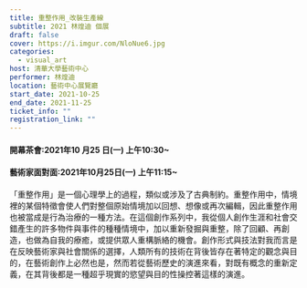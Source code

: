 ```yaml
---
title: 重整作用_改裝生產線
subtitle: 2021 林煌迪 個展
draft: false
cover: https://i.imgur.com/NloNue6.jpg
categories:
  - visual_art
host: 清華大學藝術中心
performer: 林煌迪
location: 藝術中心展覽廳
start_date: 2021-10-25
end_date: 2021-11-25
ticket_info: ""
registration_link: ""
---
```


#### 開幕茶會:2021年10 月25 日(一) 上午10:30~

#### 藝術家面對面:2021年10月25日(一) 上午11:15~

「重整作用」是一個心理學上的過程，類似或涉及了古典制約。重整作用中，情境裡的某個特徵會使人們對整個原始情境加以回想、想像或再次編輯，因此重整作用也被當成是行為治療的一種方法。在這個創作系列中，我從個人創作生涯和社會交錯產生的許多物件與事件的種種情境中，加以重新發掘與重整，除了回顧、再創造，也做為自我的療癒，或提供眾人重構脈絡的機會。創作形式與技法對我而言是在反映藝術家與社會關係的選擇，人類所有的技術在背後皆存在著特定的觀念與目的，在藝術創作上必然也是，然而若從藝術歷史的演進來看，對既有概念的重新定義，在其背後都是一種超乎現實的慾望與目的性操控著這樣的演進。
